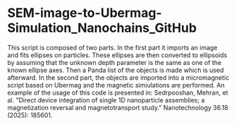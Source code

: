 # SEM-image-to-Ubermag-Simulation_Nanochains_GitHub
This script is composed of two parts. In the first part it imports an image and fits ellipses on particles. These ellipses are then converted to ellipsoids by assuming that the unknown depth parameter is the same as one of the known ellipse axes. Then a Panda list of the objects is made which is used afterward. In the second part, the objects are imported into a micromagnetic script based on Ubermag and the magnetic simiulations are performed. 
An example of the usage of this code is presented in: Sedrpooshan, Mehran, et al. "Direct device integration of single 1D nanoparticle assemblies; a magnetization reversal and magnetotransport study." Nanotechnology 36.18 (2025): 185601.
